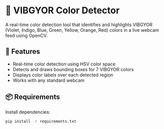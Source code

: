 # 🎨 VIBGYOR Color Detector

A real-time color detection tool that identifies and highlights VIBGYOR (Violet, Indigo, Blue, Green, Yellow, Orange, Red) colors in a live webcam feed using OpenCV.

## 🚀 Features

- Real-time color detection using HSV color space
- Detects and draws bounding boxes for 7 VIBGYOR colors
- Displays color labels over each detected region
- Works with any standard webcam

## 📦 Requirements

Install dependencies:

```bash
pip install -r requirements.txt
